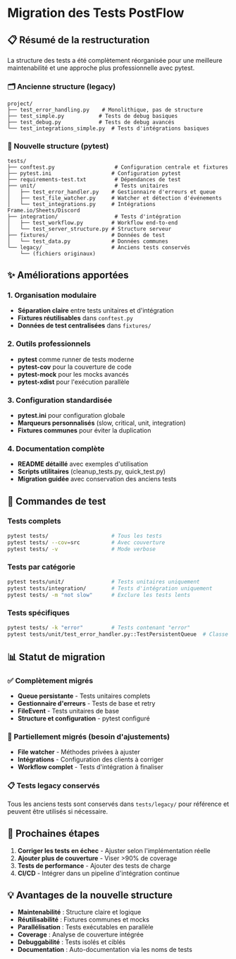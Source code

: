 # Migration des Tests PostFlow

## 📋 Résumé de la restructuration

La structure des tests a été complètement réorganisée pour une meilleure maintenabilité et une approche plus professionnelle avec pytest.

### 🗂️ Ancienne structure (legacy)
```
project/
├── test_error_handling.py    # Monolithique, pas de structure
├── test_simple.py           # Tests de debug basiques  
├── test_debug.py            # Tests de debug avancés
└── test_integrations_simple.py  # Tests d'intégrations basiques
```

### 🎯 Nouvelle structure (pytest)
```
tests/
├── conftest.py                   # Configuration centrale et fixtures
├── pytest.ini                   # Configuration pytest
├── requirements-test.txt         # Dépendances de test
├── unit/                         # Tests unitaires
│   ├── test_error_handler.py    # Gestionnaire d'erreurs et queue
│   ├── test_file_watcher.py     # Watcher et détection d'événements
│   └── test_integrations.py     # Intégrations Frame.io/Sheets/Discord
├── integration/                  # Tests d'intégration
│   ├── test_workflow.py         # Workflow end-to-end
│   └── test_server_structure.py # Structure serveur
├── fixtures/                    # Données de test
│   └── test_data.py             # Données communes
└── legacy/                      # Anciens tests conservés
    └── (fichiers originaux)
```

## ✨ Améliorations apportées

### 1. Organisation modulaire
- **Séparation claire** entre tests unitaires et d'intégration
- **Fixtures réutilisables** dans `conftest.py`
- **Données de test centralisées** dans `fixtures/`

### 2. Outils professionnels
- **pytest** comme runner de tests moderne
- **pytest-cov** pour la couverture de code
- **pytest-mock** pour les mocks avancés
- **pytest-xdist** pour l'exécution parallèle

### 3. Configuration standardisée
- **pytest.ini** pour configuration globale
- **Marqueurs personnalisés** (slow, critical, unit, integration)
- **Fixtures communes** pour éviter la duplication

### 4. Documentation complète
- **README détaillé** avec exemples d'utilisation
- **Scripts utilitaires** (cleanup_tests.py, quick_test.py)
- **Migration guidée** avec conservation des anciens tests

## 🚀 Commandes de test

### Tests complets
```bash
pytest tests/                    # Tous les tests
pytest tests/ --cov=src          # Avec couverture
pytest tests/ -v                 # Mode verbose
```

### Tests par catégorie
```bash
pytest tests/unit/               # Tests unitaires uniquement
pytest tests/integration/        # Tests d'intégration uniquement
pytest tests/ -m "not slow"      # Exclure les tests lents
```

### Tests spécifiques
```bash
pytest tests/ -k "error"         # Tests contenant "error"
pytest tests/unit/test_error_handler.py::TestPersistentQueue  # Classe spécifique
```

## 📊 Statut de migration

### ✅ Complètement migrés
- **Queue persistante** - Tests unitaires complets
- **Gestionnaire d'erreurs** - Tests de base et retry
- **FileEvent** - Tests unitaires de base
- **Structure et configuration** - pytest configuré

### 🔧 Partiellement migrés (besoin d'ajustements)
- **File watcher** - Méthodes privées à ajuster
- **Intégrations** - Configuration des clients à corriger
- **Workflow complet** - Tests d'intégration à finaliser

### 📋 Tests legacy conservés
Tous les anciens tests sont conservés dans `tests/legacy/` pour référence et peuvent être utilisés si nécessaire.

## 🎯 Prochaines étapes

1. **Corriger les tests en échec** - Ajuster selon l'implémentation réelle
2. **Ajouter plus de couverture** - Viser >90% de coverage
3. **Tests de performance** - Ajouter des tests de charge
4. **CI/CD** - Intégrer dans un pipeline d'intégration continue

## 💡 Avantages de la nouvelle structure

- **Maintenabilité** : Structure claire et logique
- **Réutilisabilité** : Fixtures communes et mocks
- **Parallélisation** : Tests exécutables en parallèle  
- **Coverage** : Analyse de couverture intégrée
- **Debuggabilité** : Tests isolés et ciblés
- **Documentation** : Auto-documentation via les noms de tests
